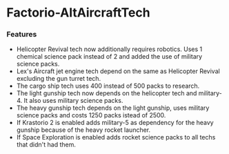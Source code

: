 # Factorio-AltAircraftTech

### Features
- Helicopter Revival tech now additionally requires robotics. Uses 1 chemical science pack instead of 2 and added the use of military science packs.
- Lex's Aircraft jet engine tech depend on the same as Helicopter Revival excluding the gun turret tech.
- The cargo ship tech uses 400 instead of 500 packs to research.
- The light gunship tech now depends on the helicopter tech and military-4. It also uses military science packs.
- The heavy gunship tech depends on the light gunship, uses military science packs and costs 1250 packs istead of 2500.
- If Krastorio 2 is enabled adds military-5 as dependency for the heavy gunship because of the heavy rocket launcher.
- If Space Exploration is enabled adds rocket science packs to all techs that didn't had them.
